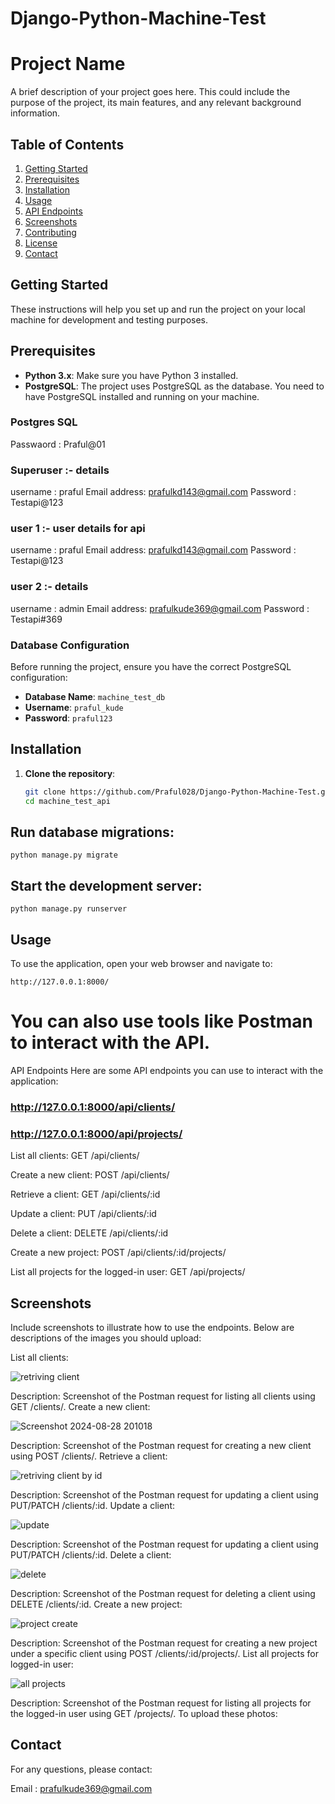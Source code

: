 ﻿# Django-Python-Machine-Test
# Project Name

A brief description of your project goes here. This could include the purpose of the project, its main features, and any relevant background information.

## Table of Contents

1. [Getting Started](#getting-started)
2. [Prerequisites](#prerequisites)
3. [Installation](#installation)
4. [Usage](#usage)
5. [API Endpoints](#api-endpoints)
6. [Screenshots](#screenshots)
7. [Contributing](#contributing)
8. [License](#license)
9. [Contact](#contact)

## Getting Started

These instructions will help you set up and run the project on your local machine for development and testing purposes.

## Prerequisites

- **Python 3.x**: Make sure you have Python 3 installed.
- **PostgreSQL**: The project uses PostgreSQL as the database. You need to have PostgreSQL installed and running on your machine.

### Postgres SQL 
Passwaord : Praful@01

### Superuser :- details
username : praful
Email address: prafulkd143@gmail.com
Password : Testapi@123


### user 1 :- user details for api
username : praful
Email address: prafulkd143@gmail.com
Password : Testapi@123


### user 2 :- details
username : admin
Email address: prafulkude369@gmail.com
Password : Testapi#369


### Database Configuration

Before running the project, ensure you have the correct PostgreSQL configuration:

- **Database Name**: `machine_test_db`
- **Username**: `praful_kude`
- **Password**: `praful123`

## Installation

1. **Clone the repository**:

   ```bash
   git clone https://github.com/Praful028/Django-Python-Machine-Test.git
   cd machine_test_api
   ```

## Run database migrations:

   ```
   python manage.py migrate
   ```

## Start the development server:
   ```
   python manage.py runserver
   ```

## Usage
To use the application, open your web browser and navigate to:
   ```
   http://127.0.0.1:8000/
   ```

# You can also use tools like Postman to interact with the API.
API Endpoints
Here are some API endpoints you can use to interact with the application:
### http://127.0.0.1:8000/api/clients/
### http://127.0.0.1:8000/api/projects/


List all clients:
GET /api/clients/

Create a new client:
POST /api/clients/

Retrieve a client:
GET /api/clients/:id

Update a client:
PUT /api/clients/:id

Delete a client:
DELETE /api/clients/:id

Create a new project:
POST /api/clients/:id/projects/

List all projects for the logged-in user:
GET /api/projects/

## Screenshots
Include screenshots to illustrate how to use the endpoints. Below are descriptions of the images you should upload:

List all clients:

![retriving client](https://github.com/user-attachments/assets/a211aea8-a347-407c-90b1-9c62bb3275b2)

Description: Screenshot of the Postman request for listing all clients using GET /clients/.
Create a new client:

![Screenshot 2024-08-28 201018](https://github.com/user-attachments/assets/6459b2e3-1c3c-420a-a227-952213ee64ad)

Description: Screenshot of the Postman request for creating a new client using POST /clients/.
Retrieve a client:

![retriving client by id](https://github.com/user-attachments/assets/1b1950c7-8ea0-404c-9481-820f6dac810d)


Description: Screenshot of the Postman request for updating a client using PUT/PATCH /clients/:id.
Update a client:

![update](https://github.com/user-attachments/assets/08042f7e-8a76-4f95-81b1-d0368c8c2319)


Description: Screenshot of the Postman request for updating a client using PUT/PATCH /clients/:id.
Delete a client:

![delete](https://github.com/user-attachments/assets/c4291f5c-dfb7-4a7e-868e-3108f016168f)


Description: Screenshot of the Postman request for deleting a client using DELETE /clients/:id.
Create a new project:

![project create](https://github.com/user-attachments/assets/b88e7eae-826c-41eb-a02c-9c7587c98e5c)


Description: Screenshot of the Postman request for creating a new project under a specific client using POST /clients/:id/projects/.
List all projects for logged-in user:

![all projects](https://github.com/user-attachments/assets/f60518b8-d19c-4fe5-ba21-99e4bdc7dd44)


Description: Screenshot of the Postman request for listing all projects for the logged-in user using GET /projects/.
To upload these photos:



## Contact
For any questions, please contact:

Email : prafulkude369@gmail.com
